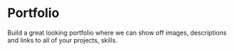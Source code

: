 # Portfolio
Build a great looking portfolio where we can show off images, descriptions and links to all of your projects, skills.
